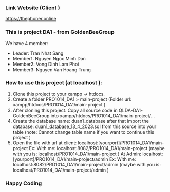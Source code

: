 ### Link Website (Client )
https://thephoner.online

### This is project DA1 - from GoldenBeeGroup
We have 4 member:
+ Leader: Tran Nhat Sang
+ Member1: Nguyen Ngoc Minh Dan
+ Member2: Vong Dinh Lam Phoi
+ Member3: Nguyen Van Hoang Trung

### How to use this project (at localhost ):

1. Clone this project to your xampp -> htdocs.
2. Create a folder PRO1014_DA1 > main-project (Folder url: xampp/htdocs/PRO1014_DA1/main-project ).
3. After cloning this project. Copy all source code in QLDA-DA1-GoldenBeeGroup into xampp/htdocs/PRO1014_DA1/main-project/...
4. Create the database name: duan1_database after that import the database: duan1_database_13_4_2023.sql from this source into your table (note: Cannot change table name if you want to continue this project )
5. Open the file with url 
at client: localhost:[yourport]/PRO1014_DA1/main-project 
Ex: With me: localhost:8082/PRO1014_DA1/main-project (maybe with you is: localhost/PRO1014_DA1/main-project )
At Admin: localhost:[yourport]/PRO1014_DA1/main-project/admin
Ex: With me: localhost:8082/PRO1014_DA1/main-project/admin (maybe with you is: localhost/PRO1014_DA1/main-project/admin )


### Happy Coding

